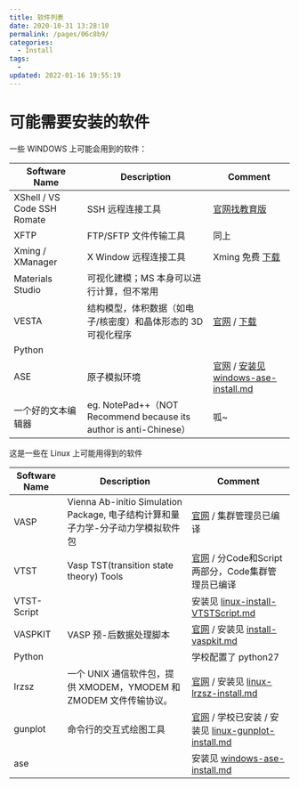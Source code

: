 ```yaml
---
title: 软件列表
date: 2020-10-31 13:28:10
permalink: /pages/06c8b9/
categories:
  - Install
tags:
  -
updated: 2022-01-16 19:55:19
---
```


# 可能需要安装的软件

一些 WINDOWS 上可能会用到的软件：

| Software Name               | Description                                                  | Comment                                                      |
| --------------------------- | ------------------------------------------------------------ | ------------------------------------------------------------ |
| XShell / VS Code SSH Romate | SSH 远程连接工具                                              | [官网找教育版](https://www.netsarang.com/zh/free-for-home-school/) |
| XFTP                        | FTP/SFTP 文件传输工具                                         | 同上                                                         |
| Xming / XManager            | X Window 远程连接工具                                         | Xming 免费 [下载](http://www1.udel.edu/topics/connect/sw/xming/) |
| Materials Studio            | 可视化建模；MS 本身可以进行计算，但不常用                     |                                                              |
| VESTA                       | 结构模型，体积数据（如电子/核密度）和晶体形态的 3D 可视化程序  | [官网](http://jp-minerals.org/vesta/en/) / [下载](http://jp-minerals.org/vesta/en/download.html) |
| Python                      |                                                              |                                                              |
| ASE                         | 原子模拟环境                                                 | [官网](http://wiki.fysik.dtu.dk/ase) / [安装见windows-ase-install.md](01-03-install-ase.md) |
| 一个好的文本编辑器          | eg. NotePad++（NOT Recommend because its author is anti-Chinese） | 呱~                                                          |

这是一些在 Linux 上可能用得到的软件

| Software Name | Description                                                  | Comment                                                      |
| ------------- | ------------------------------------------------------------ | ------------------------------------------------------------ |
| VASP          | Vienna Ab-initio Simulation Package, 电子结构计算和量子力学-分子动力学模拟软件包 | [官网](http://www.vasp.at/) / 集群管理员已编译               |
| VTST          | Vasp TST(transition state theory) Tools                      | [官网](http://theory.cm.utexas.edu/vtsttools/index.html) / 分Code和Script两部分，Code集群管理员已编译 |
| VTST-Script   |                                                              | 安装见 [linux-install-VTSTScript.md](02-02-linux-install-vtstScript.md) |
| VASPKIT       | VASP 预-后数据处理脚本                                        | [官网](https://vaspkit.com/index.html) / 安装见 [install-vaspkit.md](02-01-linux-install-vaspkit.md) |
| Python        |                                                              | 学校配置了 python27                                           |
| Irzsz         | 一个 UNIX 通信软件包，提供 XMODEM，YMODEM 和 ZMODEM 文件传输协议。 | [官网](https://ohse.de/uwe/software/lrzsz.html) / 安装见 [linux-lrzsz-install.md](02-03-linux-install-lrzsz.md) |
| gunplot       | 命令行的交互式绘图工具                                       | [官网](http://www.gnuplot.info/) / 学校已安装 / 安装见 [linux-gunplot-install.md](03-02-linux-install-gnuplot.md) |
| ase           |                                                              | 安装见 [windows-ase-install.md](01-03-install-ase.md) |
